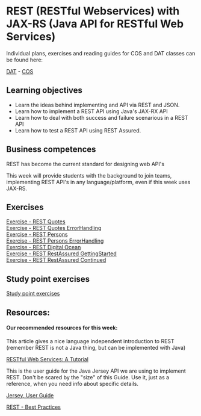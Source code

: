 # REST (RESTful Webservices) with JAX-RS (Java API for RESTful Web Services)

Individual plans, exercises and reading guides for COS and DAT classes can be found here:

[DAT](https://github.com/Cphdat3sem2017f/REST/tree/master/DAT) - [COS](https://github.com/Cphdat3sem2017f/REST/tree/master/COS)

## Learning objectives
- Learn the ideas behind implementing and API via REST and JSON.
- Learn how to implement a REST API using Java's JAX-RX API
- Learn how to deal with both success and failure scenarious in a REST API
- Learn how to test a REST API using REST Assured.

## Business competences
REST has become the current standard for designing web API's

This week will provide students with the background to join teams, implementing REST API's in any language/platform, even if this week uses JAX-RS.

## Exercises 
[Exercise - REST Quotes](https://drive.google.com/open?id=13iWLS-XQZLtalNf-6ER3uJwyaPy0rw-OACC7Z6Tv7N8)<br>
[Exercise - REST Quotes ErrorHandling](https://drive.google.com/open?id=1R8w8CfN12ZHJAqb7nK9ZApsqDTMZsIRBvHJSc1m9cPY)<br>
[Exercise - REST Persons](https://drive.google.com/open?id=10UpxEHPBtdMpnlwVjVI-wNkoEAuoglD2HY_ofKo5yxI)<br>
[Exercise - REST Persons ErrorHandling](https://drive.google.com/open?id=1VD-_3QHWrP-asOArc786JGAtlVkjhu6Iaj8UHfWByyg)<br>
[Exercise - REST Digital Ocean](https://drive.google.com/open?id=1D92Eynuh4YmIttOUWJtgmcWiTl9t1hWFdsJaYQgKI_E)<br>
[Exercise - REST RestAssured GettingStarted](https://drive.google.com/open?id=13JAp6RUOozBKfK5-Cxr8L2z49wypqb2_N38XcmtFRtM)<br>
[Exercise - REST RestAssured Continued](https://drive.google.com/open?id=1mMnFJgoCo2_Lgomwckz8RDttu9VV4a-_SE2xoGQOk5Y)

## Study point exercises
[Study point exercises](https://drive.google.com/open?id=1aqJx93Y9fROeYq6xbneWoBstVeDXIn00vimT0AWqaPk)

## Resources: 

#### Our recommended resources for this week:
This article gives a nice language independent introduction to REST (remember REST is not a Java thing, but can be implemented with Java)

[RESTful Web Services: A Tutorial](http://www.drdobbs.com/web-development/restful-web-services-a-tutorial/240169069?pgno=1)

This is the user guide for the Java Jersey API we are using to implement REST. Don't be scared by the "size" of this Guide. Use it, just as a reference, when you need info about specific details.

[Jersey, User Guide](https://jersey.github.io/documentation/latest/index.html)

[REST - Best Practices](http://www.vinaysahni.com/best-practices-for-a-pragmatic-restful-api)
